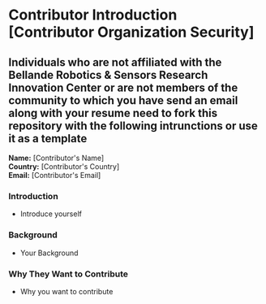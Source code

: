 # Contributor Introduction [Contributor Organization Security]

## Individuals who are not affiliated with the Bellande Robotics & Sensors Research Innovation Center or are not members of the community to which you have send an email along with your resume need to fork this repository with the following intrunctions or use it as a template

**Name:** [Contributor's Name]  
**Country:** [Contributor's Country]  
**Email:** [Contributor's Email]


### Introduction
- Introduce yourself

### Background
- Your Background 

### Why They Want to Contribute
- Why you want to contribute 
